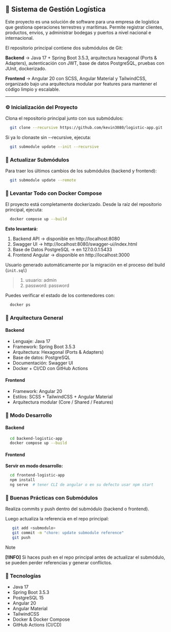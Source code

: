 ## 🚢 Sistema de Gestión Logística

Este proyecto es una solución de software para una empresa de logística que gestiona operaciones terrestres y marítimas.
Permite registrar clientes, productos, envíos, y administrar bodegas y puertos a nivel nacional e internacional.

El repositorio principal contiene dos submódulos de Git:

**Backend** → Java 17 + Spring Boot 3.5.3, arquitectura hexagonal (Ports & Adapters), autenticación con JWT, base de datos PostgreSQL, pruebas con JUnit, dockerizado.

**Frontend** → Angular 20 con SCSS, Angular Material y TailwindCSS, organizado bajo una arquitectura modular por features para mantener el código limpio y escalable.

---

### ⚙️ Inicialización del Proyecto

Clona el repositorio principal junto con sus submódulos:

```bash
  git clone --recursive https://github.com/kevin3080/logistic-app.git
```

Si ya lo clonaste sin --recursive, ejecuta:

```bash
  git submodule update --init --recursive
```

### 🔄 Actualizar Submódulos

Para traer los últimos cambios de los submódulos (backend y frontend):

```bash
  git submodule update --remote
```

### 🐳 Levantar Todo con Docker Compose

El proyecto está completamente dockerizado.
Desde la raíz del repositorio principal, ejecuta:

```bash
  docker compose up --build
```

**Esto levantará:**

 1. Backend API → disponible en http://localhost:8080
 2. Swagger UI → http://localhost:8080/swagger-ui/index.html
 3. Base de Datos PostgreSQL → en 127.0.0.1:5433
 4. Frontend Angular → disponible en http://localhost:3000

Usuario generado automáticamente por la migración en el proceso del build (`init.sql`)
>  1. usuario: admin
>  2. password: password

Puedes verificar el estado de los contenedores con:

```bash
  docker ps
```

### 📂 Arquitectura General

#### Backend

 - Lenguaje: Java 17
 - Framework: Spring Boot 3.5.3
 - Arquitectura: Hexagonal (Ports & Adapters)
 - Base de datos: PostgreSQL
 - Documentación: Swagger UI
 - Docker + CI/CD con GitHub Actions

#### Frontend

 - Framework: Angular 20
 - Estilos: SCSS + TailwindCSS + Angular Material
 - Arquitectura modular (Core / Shared / Features)


### 🚧 Modo Desarrollo

#### Backend

```bash
  cd backend-logistic-app
  docker compose up --build
```

#### Frontend

**Servir en modo desarrollo:**

```bash
  cd frontend-logistic-app
  npm install
  ng serve  # tener CLI de angular o en su defecto usar npm start
```


### 📌 Buenas Prácticas con Submódulos

Realiza commits y push dentro del submódulo (backend o frontend).

Luego actualiza la referencia en el repo principal:

```bash
   git add <submodulo>
   git commit -m "chore: update submodule reference"
   git push
```

> [!NOTE]
> **[!INFO]** Si haces push en el repo principal antes de actualizar el submódulo, se pueden perder referencias y generar conflictos.

### 🧱 Tecnologías

 - Java 17
 - Spring Boot 3.5.3
 - PostgreSQL 15
 - Angular 20
 - Angular Material
 - TailwindCSS
 - Docker & Docker Compose
 - GitHub Actions (CI/CD)
